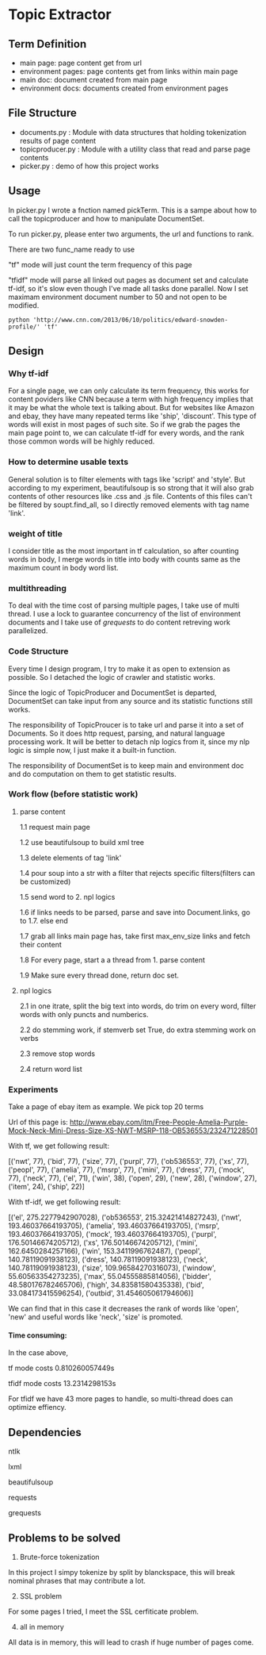 # Topic Extractor

## Term Definition

- main page: page content get from url
- environment pages: page contents get from links within main page
- main doc: document created from main page
- environment docs: documents created from environment pages


## File Structure

- documents.py : Module with data structures that holding tokenization results of page content
- topicproducer.py : Module with a utility class that read and parse page contents
- picker.py : demo of how this project works

## Usage

In picker.py I wrote a fnction named pickTerm. This is a sampe about how to call the topicproducer and how to manipulate DocumentSet. 

To run picker.py, please enter two arguments, the url and functions to rank.

There are two func_name ready to use

"tf" mode will just count the term frequency of this page

"tfidf" mode will parse all linked out pages as document set and calculate tf-idf, so it's slow even though I've made all tasks done parallel. Now I set maximam environment document number to 50 and not open to be modified.

```shell
python 'http://www.cnn.com/2013/06/10/politics/edward-snowden-profile/' 'tf'
```

## Design

### Why tf-idf

For a single page, we can only calculate its term frequency, this works for content poviders like CNN because a term with high frequency implies that it may be what the whole text is talking about. But for websites like Amazon and ebay, they have many repeated terms like 'ship', 'discount'. This type of words will exist in most pages of such site. So if we grab the pages the main page point to, we can calculate tf-idf for every words, and the rank those common words will be highly reduced.

### How to determine usable texts

General solution is to filter elements with tags like 'script' and 'style'. But according to my experiment, beautifulsoup is so strong that it will also grab contents of other resources like .css and .js file. Contents of this files can't be filtered by soupt.find_all, so I directly removed elements with tag name 'link'.

### weight of title

I consider title as the most important in tf calculation, so after counting words in body, I merge words in title into body with counts same as the maximum count in body word list. 

### multithreading

To deal with the time cost of parsing multiple pages, I take use of multi thread. I use a lock to guarantee concurrency of the list of environment documents and I take use of *grequests* to do content retreving work parallelized.

### Code Structure
Every time I design program, I try to make it as open to extension as possible. So I detached the logic of crawler and statistic works.

Since the logic of TopicProducer and DocumentSet is departed, DocumentSet can take input from any source and its statistic functions still works.

The responsibility of TopicProucer is to take url and parse it into a set of Documents. So it does http request, parsing, and natural language processing work. It will be better to detach nlp logics from it, since my nlp logic is simple now, I just make it a built-in function.

The responsibility of DocumentSet is to keep main and environment doc and do computation on them to get statistic results.

### Work flow (before statistic work)

1. parse content

	1.1 request main page

	1.2 use beautifulsoup to build xml tree

	1.3 delete elements of tag 'link'

	1.4 pour soup into a str with a filter that rejects specific filters(filters can be customized)

	1.5 send word to 2. npl logics

	1.6 if links needs to be parsed, parse and save into Document.links, go to 1.7. else end

	1.7 grab all links main page has, take first max_env_size links and fetch their content

	1.8 For every page, start a a thread from 1. parse content

	1.9 Make sure every thread done, return doc set.

2. npl logics

	2.1 in one itrate, split the big text into words, do trim on every word, filter words with only puncts and numberics.

	2.2 do stemming work, if stemverb set True, do extra stemming work on verbs

	2.3 remove stop words

	2.4 return word list

### Experiments

Take a page of ebay item as example. We pick top 20 terms

Url of this page is: http://www.ebay.com/itm/Free-People-Amelia-Purple-Mock-Neck-Mini-Dress-Size-XS-NWT-MSRP-118-OB536553/232471228501

With tf, we get following result:

[('nwt', 77), ('bid', 77), ('size', 77), ('purpl', 77), ('ob536553', 77), ('xs', 77), ('peopl', 77), ('amelia', 77), ('msrp', 77), ('mini', 77), ('dress', 77), ('mock', 77), ('neck', 77), ('el', 71), ('win', 38), ('open', 29), ('new', 28), ('window', 27), ('item', 24), ('ship', 22)]

With tf-idf, we get following result:

[('el', 275.2277942907028), ('ob536553', 215.32421414827243), ('nwt', 193.46037664193705), ('amelia', 193.46037664193705), ('msrp', 193.46037664193705), ('mock', 193.46037664193705), ('purpl', 176.50146674205712), ('xs', 176.50146674205712), ('mini', 162.6450284257166), ('win', 153.3411996762487), ('peopl', 140.78119091938123), ('dress', 140.78119091938123), ('neck', 140.78119091938123), ('size', 109.96584270316073), ('window', 55.60563354273235), ('max', 55.04555885814056), ('bidder', 48.580176782465706), ('high', 34.83581580435338), ('bid', 33.084173415596254), ('outbid', 31.454605061794606)]

We can find that in this case it decreases the rank of words like 'open', 'new' and useful words like 'neck', 'size' is promoted.

#### Time consuming:

In the case above, 

tf mode costs 0.810260057449s

tfidf mode costs 13.2314298153s

For tfidf we have 43 more pages to handle, so multi-thread does can optimize effiency.

## Dependencies

ntlk

lxml

beautifulsoup

requests

grequests

## Problems to be solved

1. Brute-force tokenization

In this project I simpy tokenize by split by blanckspace, this will break nominal phrases that may contribute a lot.

2. SSL problem

For some pages I tried, I meet the SSL cerfiticate problem.

4. all in memory

All data is in memory, this will lead to crash if huge number of pages come.









